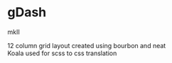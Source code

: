 # gDash


mkII

12 column grid layout created using bourbon and neat<br>
Koala used for scss to css translation<br>
